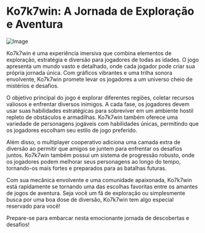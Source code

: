 # Ko7k7win: A Jornada de Exploração e Aventura

![Image](https://github.com/user-attachments/assets/b9de9dee-b60e-46a0-9e49-3c6ca594ed6f)

Ko7k7win é uma experiência imersiva que combina elementos de exploração, estratégia e diversão para jogadores de todas as idades. O jogo apresenta um mundo vasto e detalhado, onde cada jogador pode criar sua própria jornada única. Com gráficos vibrantes e uma trilha sonora envolvente, Ko7k7win promete levar os jogadores a um universo cheio de mistérios e desafios.

O objetivo principal do jogo é explorar diferentes regiões, coletar recursos valiosos e enfrentar diversos inimigos. A cada fase, os jogadores devem usar suas habilidades estratégicas para sobreviver em um ambiente hostil repleto de obstáculos e armadilhas. Ko7k7win também oferece uma variedade de personagens jogáveis com habilidades únicas, permitindo que os jogadores escolham seu estilo de jogo preferido.

Além disso, o multiplayer cooperativo adiciona uma camada extra de diversão ao permitir que amigos se juntem para enfrentar os desafios juntos. Ko7k7win também possui um sistema de progressão robusto, onde os jogadores podem melhorar seus personagens ao longo do tempo, tornando-os mais fortes e preparados para as batalhas futuras.

Com sua mecânica envolvente e uma comunidade apaixonada, Ko7k7win está rapidamente se tornando uma das escolhas favoritas entre os amantes de jogos de aventura. Seja você um fã de exploração ou simplesmente busca por uma boa dose de diversão, Ko7k7win tem algo especial reservado para você!

Prepare-se para embarcar nesta emocionante jornada de descobertas e desafios!